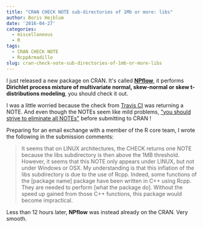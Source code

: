 ```yaml
---
title: "CRAN CHECK NOTE sub-directories of 1Mb or more: libs"
author: Boris Hejblum
date: '2016-04-27'
categories:
  - miscellaneous
  - R
tags:
  - CRAN CHECK NOTE
  - RcppArmadillo
slug: cran-check-note-sub-directories-of-1mb-or-more-libs
---
```


I just released a new package on CRAN. It's called [**NPflow**](https://cran.r-project.org/web/packages/NPflow/), it performs **Dirichlet process mixture of multivariate normal, skew-normal or skew t-distributions  modeling**, you should check it out.

I was a little worried because the check from [Travis CI](https://travis-ci.org) was returning a NOTE. And even though the NOTEs seem like mild problems, ["you should strive to eliminate all NOTEs"](http://r-pkgs.had.co.nz/check.html) before submitting to CRAN !

Preparing for an email exchange with a member of the R core team, I wrote the following in the submission comments:

>It seems that on LINUX architectures, the CHECK returns one NOTE because the libs subdirectory is then above the 1MB threshold. However, it seems that this NOTE only appears under LINUX, but not under Windows or OSX.
My understanding is that this inflation of the libs subdirectory is due to the use of Rcpp. Indeed, some functions of the [package name] package have been written in C++ using Rcpp. They are needed to perform [what the package do]. Without the speed up gained from those C++ functions, this package would become impractical.</blockquote>

Less than 12 hours later, **NPflow** was instead already on the CRAN. Very smooth.
